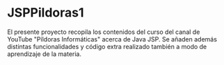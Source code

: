 # JSPPildoras1

El presente proyecto recopila los contenidos del curso del canal de YouTube "Píldoras Informáticas" acerca de Java JSP.
Se añaden además distintas funcionalidades y código extra realizado también a modo de aprendizaje de la materia.
